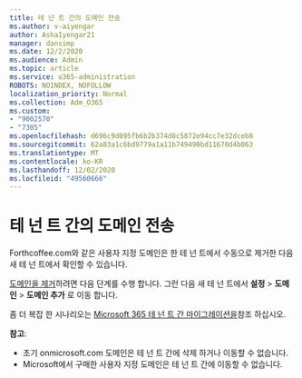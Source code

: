 ```yaml
---
title: 테 넌 트 간의 도메인 전송
ms.author: v-aiyengar
author: AshaIyengar21
manager: dansimp
ms.date: 12/2/2020
ms.audience: Admin
ms.topic: article
ms.service: o365-administration
ROBOTS: NOINDEX, NOFOLLOW
localization_priority: Normal
ms.collection: Adm_O365
ms.custom:
- "9002570"
- "7305"
ms.openlocfilehash: d696c9d095fb6b2b374d8c5872e94cc7e32dceb8
ms.sourcegitcommit: 62a83a1c6bd9779a1a11b749490bd11670d4b063
ms.translationtype: MT
ms.contentlocale: ko-KR
ms.lasthandoff: 12/02/2020
ms.locfileid: "49560666"
---
```

# <a name="transfer-domain-between-tenants"></a>테 넌 트 간의 도메인 전송

Forthcoffee.com와 같은 사용자 지정 도메인은 한 테 넌 트에서 수동으로 제거한 다음 새 테 넌 트에서 확인할 수 있습니다.

[도메인을 제거](https://docs.microsoft.com/microsoft-365/admin/get-help-with-domains/remove-a-domain)하려면 다음 단계를 수행 합니다. 그런 다음 새 테 넌 트에서 **설정**  >  **도메인**  >  **도메인 추가** 로 이동 합니다.

좀 더 복잡 한 시나리오는 [Microsoft 365 테 넌 트 간 마이그레이션을](https://docs.microsoft.com/microsoft-365/enterprise/microsoft-365-tenant-to-tenant-migrations)참조 하십시오.

**참고**:
- 초기 onmicrosoft.com 도메인은 테 넌 트 간에 삭제 하거나 이동할 수 없습니다.
- Microsoft에서 구매한 사용자 지정 도메인은 테 넌 트 간에 이동할 수 없습니다.
